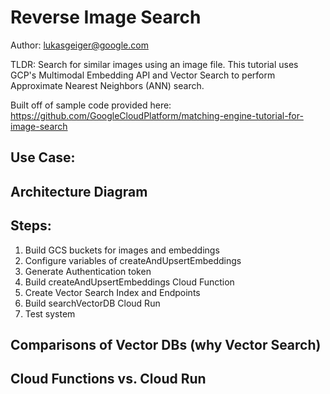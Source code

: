 # Reverse Image Search 
Author: lukasgeiger@google.com

TLDR: Search for similar images using an image file. This tutorial uses GCP's Multimodal Embedding API 
and Vector Search to perform Approximate Nearest Neighbors (ANN) search. 

Built off of sample code provided here: https://github.com/GoogleCloudPlatform/matching-engine-tutorial-for-image-search

## Use Case: 

## Architecture Diagram 

<insert-image-here>

## Steps: 
1. Build GCS buckets for images and embeddings 
2. Configure variables of createAndUpsertEmbeddings 
3. Generate Authentication token
4. Build createAndUpsertEmbeddings Cloud Function 
5. Create Vector Search Index and Endpoints
6. Build searchVectorDB Cloud Run 
7. Test system 



## Comparisons of Vector DBs (why Vector Search)

## Cloud Functions vs. Cloud Run


